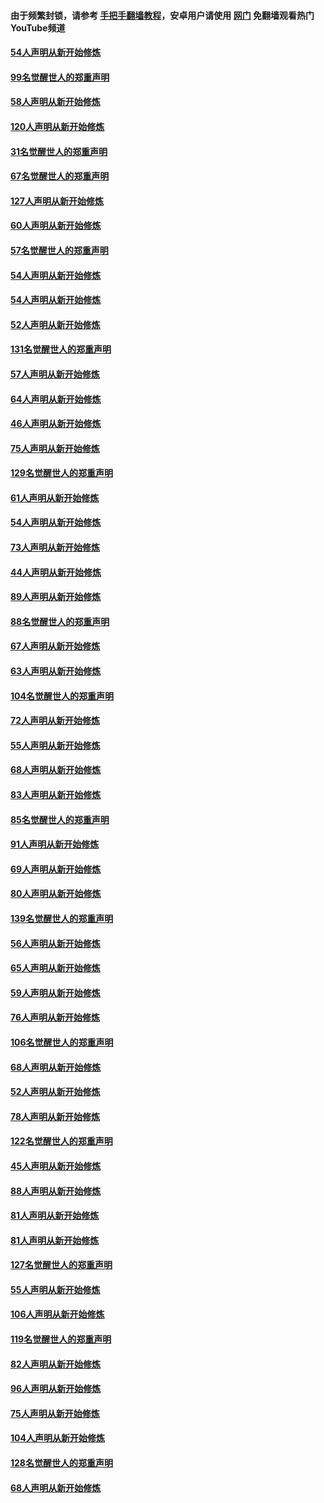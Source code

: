 #### 由于频繁封锁，请参考 [手把手翻墙教程](https://github.com/gfw-breaker/guides/wiki/)，安卓用户请使用 [网门](https://github.com/gfw-breaker/nogfw/blob/master/dl.md?t=02131901) 免翻墙观看热门YouTube频道 

#### [54人声明从新开始修炼](../pages/91/420529.md?t=02131901) 

#### [99名觉醒世人的郑重声明](../pages/91/420528.md?t=02131901) 

#### [58人声明从新开始修炼](../pages/91/420198.md?t=02131901) 

#### [120人声明从新开始修炼](../pages/91/420141.md?t=02131901) 

#### [31名觉醒世人的郑重声明](../pages/91/420197.md?t=02131901) 

#### [67名觉醒世人的郑重声明](../pages/91/420140.md?t=02131901) 

#### [127人声明从新开始修炼](../pages/91/420082.md?t=02131901) 

#### [60人声明从新开始修炼](../pages/91/420081.md?t=02131901) 

#### [57名觉醒世人的郑重声明](../pages/91/420080.md?t=02131901) 

#### [54人声明从新开始修炼](../pages/91/419533.md?t=02131901) 

#### [54人声明从新开始修炼](../pages/91/419532.md?t=02131901) 

#### [52人声明从新开始修炼](../pages/91/419531.md?t=02131901) 

#### [131名觉醒世人的郑重声明](../pages/91/419530.md?t=02131901) 

#### [57人声明从新开始修炼](../pages/91/419430.md?t=02131901) 

#### [64人声明从新开始修炼](../pages/91/419429.md?t=02131901) 

#### [46人声明从新开始修炼](../pages/91/419428.md?t=02131901) 

#### [75人声明从新开始修炼](../pages/91/419427.md?t=02131901) 

#### [129名觉醒世人的郑重声明](../pages/91/419426.md?t=02131901) 

#### [61人声明从新开始修炼](../pages/91/419198.md?t=02131901) 

#### [54人声明从新开始修炼](../pages/91/419197.md?t=02131901) 

#### [73人声明从新开始修炼](../pages/91/419196.md?t=02131901) 

#### [44人声明从新开始修炼](../pages/91/419075.md?t=02131901) 

#### [89人声明从新开始修炼](../pages/91/419074.md?t=02131901) 

#### [88名觉醒世人的郑重声明](../pages/91/419195.md?t=02131901) 

#### [67人声明从新开始修炼](../pages/91/419073.md?t=02131901) 

#### [63人声明从新开始修炼](../pages/91/419072.md?t=02131901) 

#### [104名觉醒世人的郑重声明](../pages/91/419071.md?t=02131901) 

#### [72人声明从新开始修炼](../pages/91/418902.md?t=02131901) 

#### [55人声明从新开始修炼](../pages/91/418901.md?t=02131901) 

#### [68人声明从新开始修炼](../pages/91/418900.md?t=02131901) 

#### [83人声明从新开始修炼](../pages/91/418757.md?t=02131901) 

#### [85名觉醒世人的郑重声明](../pages/91/418899.md?t=02131901) 

#### [91人声明从新开始修炼](../pages/91/418756.md?t=02131901) 

#### [69人声明从新开始修炼](../pages/91/418755.md?t=02131901) 

#### [80人声明从新开始修炼](../pages/91/418754.md?t=02131901) 

#### [139名觉醒世人的郑重声明](../pages/91/418753.md?t=02131901) 

#### [56人声明从新开始修炼](../pages/91/418594.md?t=02131901) 

#### [65人声明从新开始修炼](../pages/91/418593.md?t=02131901) 

#### [59人声明从新开始修炼](../pages/91/418592.md?t=02131901) 

#### [76人声明从新开始修炼](../pages/91/418431.md?t=02131901) 

#### [106名觉醒世人的郑重声明](../pages/91/418591.md?t=02131901) 

#### [68人声明从新开始修炼](../pages/91/418430.md?t=02131901) 

#### [52人声明从新开始修炼](../pages/91/418429.md?t=02131901) 

#### [78人声明从新开始修炼](../pages/91/418428.md?t=02131901) 

#### [122名觉醒世人的郑重声明](../pages/91/418427.md?t=02131901) 

#### [45人声明从新开始修炼](../pages/91/418248.md?t=02131901) 

#### [88人声明从新开始修炼](../pages/91/418247.md?t=02131901) 

#### [81人声明从新开始修炼](../pages/91/418246.md?t=02131901) 

#### [81人声明从新开始修炼](../pages/91/418139.md?t=02131901) 

#### [127名觉醒世人的郑重声明](../pages/91/418245.md?t=02131901) 

#### [55人声明从新开始修炼](../pages/91/418138.md?t=02131901) 

#### [106人声明从新开始修炼](../pages/91/418137.md?t=02131901) 

#### [119名觉醒世人的郑重声明](../pages/91/418135.md?t=02131901) 

#### [82人声明从新开始修炼](../pages/91/418136.md?t=02131901) 

#### [96人声明从新开始修炼](../pages/91/417831.md?t=02131901) 

#### [75人声明从新开始修炼](../pages/91/417830.md?t=02131901) 

#### [104人声明从新开始修炼](../pages/91/417829.md?t=02131901) 

#### [128名觉醒世人的郑重声明](../pages/91/417828.md?t=02131901) 

#### [68人声明从新开始修炼](../pages/91/417173.md?t=02131901) 


